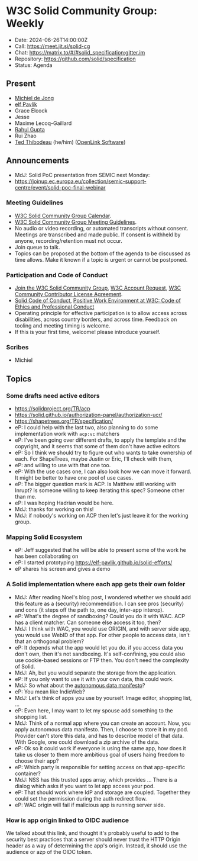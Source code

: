 # W3C Solid Community Group: Weekly

* Date: 2024-06-26T14:00:00Z
* Call: https://meet.jit.si/solid-cg
* Chat: https://matrix.to/#/#solid_specification:gitter.im
* Repository: https://github.com/solid/specification
* Status: Agenda


## Present
* [Michiel de Jong](https://michielbdejong.com)
* [elf Pavlik](https://elf-pavlik.hackers4peace.net)
* Grace Elcock
* Jesse
* Maxime Lecoq-Gaillard
* [Rahul Gupta](https://cxres.pages.dev/profile#i)
* Rui Zhao
* [Ted Thibodeau](https://github.com/TallTed/) (he/him) ([OpenLink Software](https://www.openlinksw.com/))


## Announcements

* MdJ: Solid PoC presentation from SEMIC next Monday:
* https://joinup.ec.europa.eu/collection/semic-support-centre/event/solid-poc-final-webinar

### Meeting Guidelines
* [W3C Solid Community Group Calendar](https://www.w3.org/groups/cg/solid/calendar).
* [W3C Solid Community Group Meeting Guidelines](https://github.com/w3c-cg/solid/blob/main/meetings/README.md).
* No audio or video recording, or automated transcripts without consent. Meetings are transcribed and made public. If consent is withheld by anyone, recording/retention must not occur.
* Join queue to talk.
* Topics can be proposed at the bottom of the agenda to be discussed as time allows. Make it known if a topic is urgent or cannot be postponed.

### Participation and Code of Conduct
* [Join the W3C Solid Community Group](https://www.w3.org/community/solid/join), [W3C Account Request](http://www.w3.org/accounts/request), [W3C Community Contributor License Agreement](https://www.w3.org/community/about/agreements/cla/).
* [Solid Code of Conduct](https://github.com/solid/process/blob/main/code-of-conduct.md), [Positive Work Environment at W3C: Code of Ethics and Professional Conduct](https://www.w3.org/Consortium/cepc/)
* Operating principle for effective participation is to allow access across disabilities, across country borders, and across time. Feedback on tooling and meeting timing is welcome.
* If this is your first time, welcome! please introduce yourself.


### Scribes
* Michiel

## Topics

### Some drafts need active editors

* https://solidproject.org/TR/acp
* https://solid.github.io/authorization-panel/authorization-ucr/
* https://shapetrees.org/TR/specification/
* eP: I could help with the last two, also planning to do some implementation work with `acp:vc` matchers
* eP: I've been going over different drafts, to apply the template and the copyright, and it seems that some of them don't have active editors
* eP: So I think we should try to figure out who wants to take ownership of each. For ShapeTrees, maybe Justin or Eric, I'll check with them,
* eP: and willing to use with that one too.
* eP: With the use cases one, I can also look how we can move it forward. It might be better to have one pool of use cases.
* eP: The bigger question mark is ACP. Is Matthew still working with Inrupt? Is someone willing to keep iterating this spec? Someone other than me.
* eP: I was hoping Hadrian would be here.
* MdJ: thanks for working on this!
* MdJ: if nobody's working on ACP then let's just leave it for the working group.

### Mapping Solid Ecosystem

* eP: Jeff suggested that he will be able to present some of the work he has been collaborating on
* eP: I started prototyping https://elf-pavlik.github.io/solid-efforts/
* eP shares his screen and gives a demo

### A Solid implementation where each app gets their own folder
* MdJ: After reading Noel's blog post, I wondered whether we should add this feature as a (security) recommendation. I can see pros (security) and cons (it steps off the path to, one day, inter-app interop).
* eP: What's the degree of sandboxing? Could you do it with WAC. ACP has a client matcher. Can someone else access it too, then?
* MdJ: I think with WAC, you would use ORIGIN, and with server side app, you would use WebID of that app. For other people to access data, isn't that an orthogonal problem?
* eP: It depends what the app would let you do. if you access data you don't own, then it's not sandboxing. It's self-confining, you could also use cookie-based sessions or FTP then. You don't need the complexity of Solid.
* MdJ: Ah, but you would separate the storage from the application.
* eP: If you only want to use it with your own data, this could work.
* MdJ: So what about the [autonomous data manifesto](https://autonomous-data.noeldemartin.com/architecture.html#the-autonomous-data-manifesto)?
* eP: You mean like IndieWeb?
* MdJ: Let's think of apps you use by yourself. Image editor, shopping list, ...
* eP: Even here, I may want to let my spouse add something to the shopping list.
* MdJ: Think of a normal app where you can create an account. Now, you apply autonomous data manifesto. Then, I choose to store it in my pod. Provider can't store this data, and has to describe model of that data. With Google, one could download a zip archive of the data.
* eP: Ok so it could work if everyone is using the same app, how does it take us closer to them more ambitious goal of users haing freedom to choose their app?
* eP: Which party is responsible for setting access on that app-specific container?
* MdJ: NSS has this trusted apps array, which provides ... There is a dialog which asks if you want to let app access your pod.
* eP: That should work where IdP and storage are coupled. Together they could set the permission during the auth redirect flow.
* eP: WAC origin will fail if malicious app is running server side.


### How is app origin linked to OIDC audience
We talked about this link, and thought it's probably useful to add to the security best practices that a server should never trust the HTTP Origin
header as a way of determining the app's origin. Instead, it should use the audience or azp of the OIDC token.
